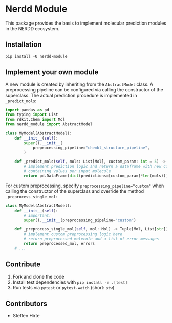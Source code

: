 # Nerdd Module

This package provides the basis to implement molecular prediction modules in the
NERDD ecosystem.

## Installation

```pip install -U nerdd-module```


## Implement your own module

A new module is created by inheriting from the ```AbstractModel``` class. A 
preprocessing pipeline can be configured via calling the constructor of the superclass.
The actual prediction procedure is implemented in ```_predict_mols```:

```python
import pandas as pd
from typing import List
from rdkit.Chem import Mol
from nerdd_module import AbstractModel

class MyModel(AbstractModel):
    def __init__(self):
        super().__init__(
            preprocessing_pipeline="chembl_structure_pipeline",
        )

    def _predict_mols(self, mols: List[Mol], custom_param: int = 5) -> pd.DataFrame:
        # implement prediction logic and return a dataframe with new columns
        # containing values per input molecule
        return pd.DataFrame(dict(predictions=[custom_param]*len(mols)))
```

For custom preprocessing, specify ```preprocessing_pipeline="custom"``` when calling
the constructor of the superclass and override the method ```_preprocess_single_mol```:

```python
class MyModel(AbstractModel):
    def __init__(self):
        # important:
        super().__init__(preprocessing_pipeline="custom")

    def _preprocess_single_mol(self, mol: Mol) -> Tuple[Mol, List[str]]:
        # implement custom preprocessing logic here 
        # return preprocessed molecule and a list of error messages
        return preprocessed_mol, errors
    # ...
```


## Contribute

1. Fork and clone the code
2. Install test dependencies with ```pip install -e .[test]```
3. Run tests via ```pytest``` or ```pytest-watch``` (short: ```ptw```)


## Contributors

* Steffen Hirte